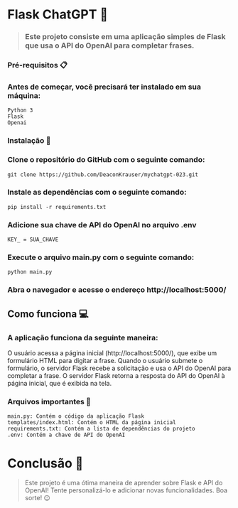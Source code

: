 # Flask ChatGPT 🤖

> ### <p>Este projeto consiste em uma aplicação simples de Flask que usa o API do OpenAI para completar frases.</p>

### Pré-requisitos 📋

### Antes de começar, você precisará ter instalado em sua máquina:

    Python 3
    Flask
    Openai

### Instalação 🔧

### Clone o repositório do GitHub com o seguinte comando:
    
    git clone https://github.com/DeaconKrauser/mychatgpt-023.git

### Instale as dependências com o seguinte comando:

    pip install -r requirements.txt

### Adicione sua chave de API do OpenAI no arquivo .env

    KEY_ = SUA_CHAVE

### Execute o arquivo main.py com o seguinte comando:

    python main.py

### Abra o navegador e acesse o endereço http://localhost:5000/

## Como funciona 💻

### A aplicação funciona da seguinte maneira:

<p>O usuário acessa a página inicial (http://localhost:5000/), que exibe um formulário HTML para digitar a frase.
Quando o usuário submete o formulário, o servidor Flask recebe a solicitação e usa o API do OpenAI para completar a frase.
O servidor Flask retorna a resposta do API do OpenAI à página inicial, que é exibida na tela.</p>

### Arquivos importantes 📁

    main.py: Contém o código da aplicação Flask
    templates/index.html: Contém o HTML da página inicial
    requirements.txt: Contém a lista de dependências do projeto
    .env: Contém a chave de API do OpenAI

# Conclusão 🎉

> <p> Este projeto é uma ótima maneira de aprender sobre Flask e API do OpenAI! Tente personalizá-lo e adicionar novas funcionalidades. Boa sorte! 😉 </p>
